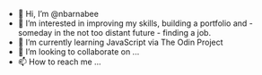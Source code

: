 - 👋 Hi, I’m @nbarnabee
- 👀 I’m interested in improving my skills, building a portfolio and - someday in the not too distant future - finding a job.
- 🌱 I’m currently learning JavaScript via The Odin Project
- 💞️ I’m looking to collaborate on ...
- 📫 How to reach me ...

<!---
nbarnabee/nbarnabee is a ✨ special ✨ repository because its `README.md` (this file) appears on your GitHub profile.
You can click the Preview link to take a look at your changes.
--->
